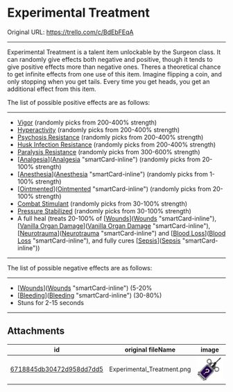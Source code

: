 # Experimental Treatment

Original URL: https://trello.com/c/BdEbFEqA

---

Experimental Treatment is a talent item unlockable by the Surgeon class. It can randomly give effects both negative and positive, though it tends to give positive effects more than negative ones.
Theres a theoretical chance to get infinite effects from one use of this item. Imagine flipping a coin, and only stopping when you get tails. Every time you get heads, you get an additional effect from this item.

The list of possible positive effects are as follows:

---

- [Vigor](https://barotraumagame.com/wiki/Vigor "‌") (randomly picks from 200-400% strength)
- [Hyperactivity](https://barotraumagame.com/wiki/Hyperactivity "‌") (randomly picks from 200-400% strength)
- [Psychosis Resistance](https://barotraumagame.com/wiki/Psychosis_Resistance "‌") (randomly picks from 200-400% strength)
- [Husk Infection Resistance](https://barotraumagame.com/wiki/Husk_Infection_Resistance "‌") (randomly picks from 200-400% strength)
- [Paralysis Resistance](https://barotraumagame.com/wiki/Paralysis_Resistance "‌") (randomly picks from 300-600% strength)
- [[Analgesia](../Torso/Analgesia.md)]([Analgesia](../Torso/Analgesia.md) "smartCard-inline") (randomly picks from 20-100% strength)
- [[Anesthesia](../Torso/Anesthesia.md)]([Anesthesia](../Torso/Anesthesia.md) "smartCard-inline") (randomly picks from 1-100% strength)
- [[Ointmented](../Any%20bodypart/Ointmented.md)]([Ointmented](../Any%20bodypart/Ointmented.md) "smartCard-inline") (randomly picks from 20-100% strength)
- [Combat Stimulant](https://barotraumagame.com/wiki/Combat_Stimulant_(Affliction) "‌") (randomly picks from 30-100% strength)
- [Pressure Stabilized](https://barotraumagame.com/wiki/Pressure_Stabilized "‌") (randomly picks from 30-100% strength)
- A full heal (treats 20-100% of [[Wounds](../Any%20bodypart/archived/Wounds.md)]([Wounds](../Any%20bodypart/archived/Wounds.md) "smartCard-inline"), [[Vanilla Organ Damage](../Torso/Vanilla%20Organ%20Damage.md)]([Vanilla Organ Damage](../Torso/Vanilla%20Organ%20Damage.md) "smartCard-inline"), [[Neurotrauma](../Head_Brain/Neurotrauma.md)]([Neurotrauma](../Head_Brain/Neurotrauma.md) "smartCard-inline") and [[Blood Loss](../Blood/Blood%20Loss.md)]([Blood Loss](../Blood/Blood%20Loss.md) "smartCard-inline"), and fully cures [[Sepsis](../Blood/Sepsis.md)]([Sepsis](../Blood/Sepsis.md) "smartCard-inline"))

---

The list of possible negative effects are as follows:

---

- [[Wounds](../Any%20bodypart/archived/Wounds.md)]([Wounds](../Any%20bodypart/archived/Wounds.md) "smartCard-inline") (5-20%
- [[Bleeding](../Any%20bodypart/Bleeding.md)]([Bleeding](../Any%20bodypart/Bleeding.md) "smartCard-inline") (30-80%)
- Stuns for 2-15 seconds

---

## Attachments

id | original fileName | image
---|---|---
[6718845db30472d958dd7dd5](./Experimental%20Treatment%20-%20Attachments/6718845db30472d958dd7dd5.png) | Experimental_Treatment.png | ![Experimental Treatment.png\|200](./Experimental%20Treatment%20-%20Attachments/6718845db30472d958dd7dd5.png)